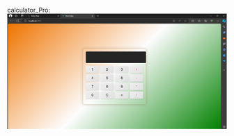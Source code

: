 calculator_Pro:
<img src="https://github.com/vishwa010305/calculator_Pro/blob/main/Screenshot%20(145).png">
